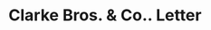 ---
doi: 10.7916/D8892J3B
date_other: '1901'
date_other_textual: '1901'
form: correspondence
genre:
- Letters (correspondence)
name:
- Clarke Bros. & Co.
object_in_context_url: https://biggert.cul.columbia.edu/items/view/ave_biggert_01838
subject_hierarchical_geographic:
- Peoria, Illinois, United States
subject_name:
- Clarke Bros. & Co.
title: Clarke Bros. & Co.. Letter
sort_title: Clarke Bros. & Co.. Letter
call_number: ave_biggert_01838
coordinates:
- 40.72083333333334,-89.60944444444443
pid: ave_biggert_01838
identifiers: ave_biggert_01838
permalink: /biggert/ave_biggert_01838/
layout: iiif-image-page
---